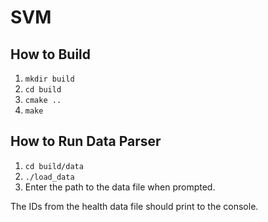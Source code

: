 # SVM

## How to Build
1. `mkdir build`
2. `cd build`
3. `cmake ..`
4. `make`

## How to Run Data Parser
1. `cd build/data`
2. `./load_data`
3. Enter the path to the data file when prompted.

The IDs from the health data file should print to the console. 
